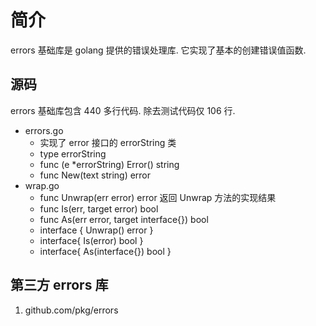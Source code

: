# 简介
errors 基础库是 golang 提供的错误处理库. 它实现了基本的创建错误值函数.

## 源码
errors 基础库包含 440 多行代码. 除去测试代码仅 106 行.
+ errors.go
    - 实现了 error 接口的 errorString 类
    - type errorString
    - func (e *errorString) Error() string 
    - func New(text string) error
+ wrap.go
    - func Unwrap(err error) error 返回 Unwrap 方法的实现结果
    - func Is(err, target error) bool
    - func As(err error, target interface{}) bool 
    - interface { Unwrap() error }
    - interface{ Is(error) bool }
    - interface{ As(interface{}) bool }

## 第三方 errors 库
1. github.com/pkg/errors